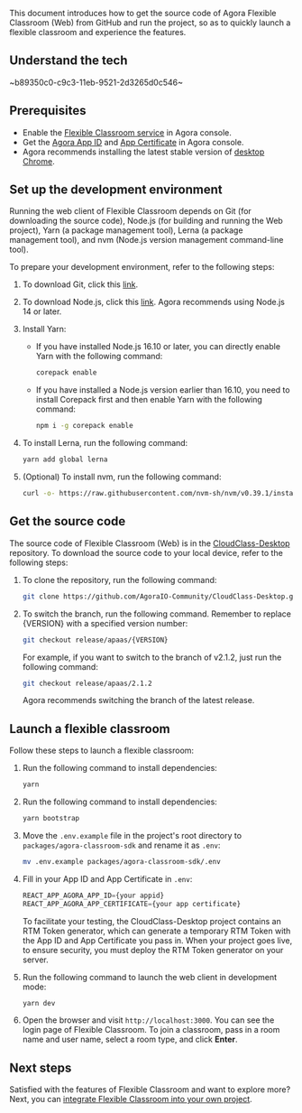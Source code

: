 This document introduces how to get the source code of Agora Flexible Classroom (Web) from GitHub and run the project, so as to quickly launch a flexible classroom and experience the features.

## Understand the tech

~b89350c0-c9c3-11eb-9521-2d3265d0c546~

<a name="prerequisites"></a>

## Prerequisites

- Enable the [Flexible Classroom service](/en/agora-class/agora_class_enable?platform=Web) in Agora console.
- Get the [Agora App ID](/en/Agora%20Platform/get_appid_token#Get-app-id) and [App Certificate](/en/Agora%20Platform/get_appid_token#Get-app-certificate) in Agora console.
- Agora recommends installing the latest stable version of [desktop Chrome](https://www.google.cn/chrome/).

<a name="dev-env"></a>

## Set up the development environment

Running the web client of Flexible Classroom depends on Git (for downloading the source code), Node.js (for building and running the Web project), Yarn (a package management tool), Lerna (a package management tool), and nvm (Node.js version management command-line tool).

To prepare your development environment, refer to the following steps:

1. To download Git, click this [link](https://git-scm.com/downloads).

2. To download Node.js, click this [link](https://nodejs.org/zh-cn/download/). Agora recommends using Node.js 14 or later.

3. Install Yarn:

   - If you have installed Node.js 16.10 or later, you can directly enable Yarn with the following command:

      ```bash
      corepack enable
      ```

   - If you have installed a Node.js version earlier than 16.10, you need to install Corepack first and then enable Yarn with the following command:

      ```bash
      npm i -g corepack enable
      ```

4. To install Lerna, run the following command:

   ```bash
   yarn add global lerna
   ```

5. (Optional) To install nvm, run the following command:

   ```bash
   curl -o- https://raw.githubusercontent.com/nvm-sh/nvm/v0.39.1/install.sh | bash
   ```

## Get the source code

The source code of Flexible Classroom (Web) is in the [CloudClass-Desktop](https://github.com/AgoraIO-Community/CloudClass-Desktop) repository.  To download the source code to your local device, refer to the following steps:

1. To clone the repository, run the following command:

   ```bash
   git clone https://github.com/AgoraIO-Community/CloudClass-Desktop.git
   ```

2. To switch the branch, run the following command. Remember to replace {VERSION} with a specified version number:

   ```bash
   git checkout release/apaas/{VERSION}
   ```

   For example, if you want to switch to the branch of v2.1.2, just run the following command:

   ```bash
   git checkout release/apaas/2.1.2
   ```

   Agora recommends switching the branch of the latest release.

## Launch a flexible classroom

Follow these steps to launch a flexible classroom:

1. Run the following command to install dependencies:

   ```bash
   yarn
   ```

2. Run the following command to install dependencies:

   ```bash
   yarn bootstrap
   ```

3. Move the `.env.example` file in the project's root directory to `packages/agora-classroom-sdk` and rename it as `.env`:

   ```bash
   mv .env.example packages/agora-classroom-sdk/.env
   ```

4. Fill in your App ID and App Certificate in `.env`:

   ```typescript
   REACT_APP_AGORA_APP_ID={your appid}
   REACT_APP_AGORA_APP_CERTIFICATE={your app certificate}
   ```

   To facilitate your testing, the CloudClass-Desktop project contains an RTM Token generator, which can generate a temporary RTM Token with the App ID and App Certificate you pass in. When your project goes live, to ensure security, you must deploy the RTM Token generator on your server.

5. Run the following command to launch the web client in development mode:

   ```bash
   yarn dev
   ```

6. Open the browser and visit `http://localhost:3000`. You can see the login page of Flexible Classroom. To join a classroom, pass in a room name and user name, select a room type, and click **Enter**.

## Next steps

Satisfied with the features of Flexible Classroom and want to explore more? Next, you can [integrate Flexible Classroom into your own project](/en/agora-class/agora_class_integrate_web?platform=Web).
